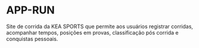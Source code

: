 # APP-RUN
Site de corrida da KEA SPORTS que permite aos usuários registrar corridas, acompanhar tempos, posições em provas, classificação pós corrida e conquistas pessoais.
